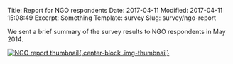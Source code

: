 Title: Report for NGO respondents
Date: 2017-04-11
Modified: 2017-04-11 15:08:49
Excerpt: Something
Template: survey
Slug: survey/ngo-report

We sent a brief summary of the survey results to NGO respondents in May 2014. 

[![NGO report thumbnail][2]{.center-block .img-thumbnail}][1]

[1]: /files/pdfs/Report%20for%20NGO%20respondents.pdf
[2]: /files/images/pdf-ngo-report.png (Download PDF)
